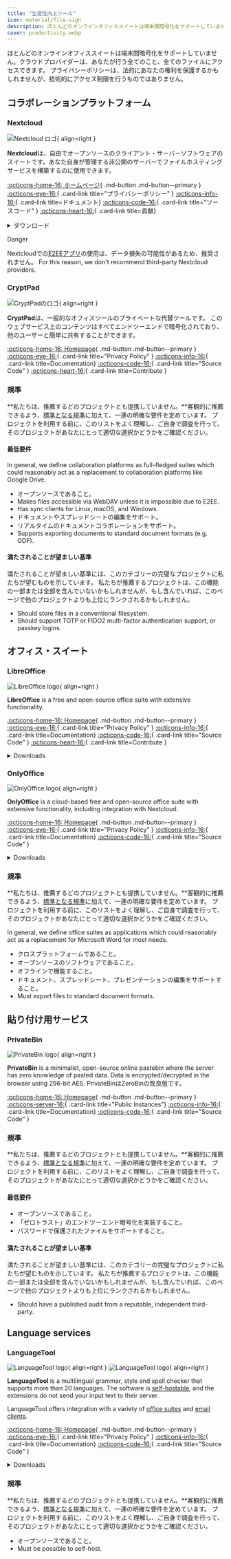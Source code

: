 ```yaml
---
title: "生産性向上ツール"
icon: material/file-sign
description: ほとんどのオンラインオフィススイートは端末間暗号化をサポートしていません。クラウドプロバイダーは、あなたが行う全てのこと、全てのファイルにアクセスできます。
cover: productivity.webp
---
```


<!-- markdownlint-disable MD024 -->
ほとんどのオンラインオフィススイートは端末間暗号化をサポートしていません。クラウドプロバイダーは、あなたが行う全てのこと、全てのファイルにアクセスできます。 プライバシーポリシーは、法的にあなたの権利を保護するかもしれませんが、技術的にアクセス制限を行うものではありません。

## コラボレーションプラットフォーム

### Nextcloud

<div class="admonition recommendation" markdown>

![Nextcloud ロゴ](assets/img/productivity/nextcloud.svg){ align=right }

**Nextcloud**は、自由でオープンソースのクライアント・サーバーソフトウェアのスイートです。あなた自身が管理する非公開のサーバーでファイルホスティングサービスを構築するのに使用できます。

[:octicons-home-16: ホームページ](https://nextcloud.com){ .md-button .md-button--primary }
[:octicons-eye-16:](https://nextcloud.com/privacy){ .card-link title="プライバシーポリシー" }
[:octicons-info-16:](https://nextcloud.com/support){ .card-link title=ドキュメント}
[:octicons-code-16:](https://github.com/nextcloud){ .card-link title="ソースコード" }
[:octicons-heart-16:](https://nextcloud.com/contribute){ .card-link title=貢献}

<details class="downloads" markdown>
<summary>ダウンロード</summary>

- [:simple-googleplay: Google Play](https://play.google.com/store/apps/details?id=com.nextcloud.client)
- [:simple-appstore: App Store](https://apps.apple.com/jp/app/nextcloud/id1125420102)
- [:simple-github: GitHub](https://github.com/nextcloud/android/releases)
- [:simple-windows11: Windows](https://nextcloud.com/install/#install-clients)
- [:simple-apple: macOS](https://nextcloud.com/install/#install-clients)
- [:simple-linux: Linux](https://nextcloud.com/install/#install-clients)

</details>

</div>

<div class="admonition danger" markdown>
<p class="admonition-title">Danger</p>

Nextcloudでの[E2EEアプリ](https://apps.nextcloud.com/apps/end_to_end_encryption)の使用は、データ損失の可能性があるため、推奨されません。 For this reason, we don't recommend third-party Nextcloud providers.

</div>

### CryptPad

<div class="admonition recommendation" markdown>

![CryptPadのロゴ](assets/img/productivity/cryptpad.svg){ align=right }

**CryptPad**は、一般的なオフィスツールのプライベートな代替ツールです。 このウェブサービス上のコンテンツはすべてエンドツーエンドで暗号化されており、他のユーザーと簡単に共有することができます。

[:octicons-home-16: Homepage](https://cryptpad.fr){ .md-button .md-button--primary }
[:octicons-eye-16:](https://cryptpad.fr/pad/#/2/pad/view/GcNjAWmK6YDB3EO2IipRZ0fUe89j43Ryqeb4fjkjehE){ .card-link title="Privacy Policy" }
[:octicons-info-16:](https://docs.cryptpad.fr){ .card-link title=Documentation}
[:octicons-code-16:](https://github.com/xwiki-labs/cryptpad){ .card-link title="Source Code" }
[:octicons-heart-16:](https://opencollective.com/cryptpad){ .card-link title=Contribute }

</details>

</div>

### 規準

**私たちは、推薦するどのプロジェクトとも提携していません。**客観的に推薦できるよう、[標準となる規準](about/criteria.md)に加えて、一連の明確な要件を定めています。 プロジェクトを利用する前に、このリストをよく理解し、ご自身で調査を行って、そのプロジェクトがあなたにとって適切な選択かどうかをご確認ください。

#### 最低要件

In general, we define collaboration platforms as full-fledged suites which could reasonably act as a replacement to collaboration platforms like Google Drive.

- オープンソースであること。
- Makes files accessible via WebDAV unless it is impossible due to E2EE.
- Has sync clients for Linux, macOS, and Windows.
- ドキュメントやスプレッドシートの編集をサポート。
- リアルタイムのドキュメントコラボレーションをサポート。
- Supports exporting documents to standard document formats (e.g. ODF).

#### 満たされることが望ましい基準

満たされることが望ましい基準には、このカテゴリーの完璧なプロジェクトに私たちが望むものを示しています。 私たちが推薦するプロジェクトは、この機能の一部または全部を含んでいないかもしれませんが、もし含んでいれば、このページで他のプロジェクトよりも上位にランクされるかもしれません。

- Should store files in a conventional filesystem.
- Should support TOTP or FIDO2 multi-factor authentication support, or passkey logins.

## オフィス・スイート

### LibreOffice

<div class="admonition recommendation" markdown>

![LibreOffice logo](assets/img/productivity/libreoffice.svg){ align=right }

**LibreOffice** is a free and open-source office suite with extensive functionality.

[:octicons-home-16: Homepage](https://libreoffice.org){ .md-button .md-button--primary }
[:octicons-eye-16:](https://libreoffice.org/about-us/privacy/privacy-policy-en){ .card-link title="Privacy Policy" }
[:octicons-info-16:](https://documentation.libreoffice.org/en/english-documentation){ .card-link title=Documentation}
[:octicons-code-16:](https://libreoffice.org/about-us/source-code){ .card-link title="Source Code" }
[:octicons-heart-16:](https://libreoffice.org/donate){ .card-link title=Contribute }

<details class="downloads" markdown>
<summary>Downloads</summary>

- [:simple-googleplay: Google Play](https://libreoffice.org/download/android-and-ios)
- [:simple-appstore: App Store](https://libreoffice.org/download/android-and-ios)
- [:simple-windows11: Windows](https://libreoffice.org/download/download)
- [:simple-apple: macOS](https://libreoffice.org/download/download)
- [:simple-linux: Linux](https://libreoffice.org/download/download)
- [:simple-flathub: Flathub](https://flathub.org/apps/details/org.libreoffice.LibreOffice)

</details>

</div>

### OnlyOffice

<div class="admonition recommendation" markdown>

![OnlyOffice logo](assets/img/productivity/onlyoffice.svg){ align=right }

**OnlyOffice** is a cloud-based free and open-source office suite with extensive functionality, including integration with Nextcloud.

[:octicons-home-16: Homepage](https://onlyoffice.com){ .md-button .md-button--primary }
[:octicons-eye-16:](https://help.onlyoffice.com/products/files/doceditor.aspx?fileid=5048502&doc=SXhWMEVzSEYxNlVVaXJJeUVtS0kyYk14YWdXTEFUQmRWL250NllHNUFGbz0_IjUwNDg1MDIi0){ .card-link title="Privacy Policy" }
[:octicons-info-16:](https://helpcenter.onlyoffice.com/userguides.aspx){ .card-link title=Documentation}
[:octicons-code-16:](https://github.com/ONLYOFFICE){ .card-link title="Source Code" }

<details class="downloads" markdown>
<summary>Downloads</summary>

- [:simple-googleplay: Google Play](https://play.google.com/store/apps/details?id=com.onlyoffice.documents)
- [:simple-appstore: App Store](https://apps.apple.com/app/id944896972)
- [:simple-windows11: Windows](https://onlyoffice.com/download-desktop.aspx)
- [:simple-apple: macOS](https://onlyoffice.com/download-desktop.aspx)
- [:simple-linux: Linux](https://onlyoffice.com/download-desktop.aspx)
- [:simple-flathub: Flathub](https://flathub.org/apps/details/org.onlyoffice.desktopeditors)

</details>

</div>

### 規準

**私たちは、推薦するどのプロジェクトとも提携していません。**客観的に推薦できるよう、[標準となる規準](about/criteria.md)に加えて、一連の明確な要件を定めています。 プロジェクトを利用する前に、このリストをよく理解し、ご自身で調査を行って、そのプロジェクトがあなたにとって適切な選択かどうかをご確認ください。

In general, we define office suites as applications which could reasonably act as a replacement for Microsoft Word for most needs.

- クロスプラットフォームであること。
- オープンソースのソフトウェアであること。
- オフラインで機能すること。
- ドキュメント、スプレッドシート、プレゼンテーションの編集をサポートすること。
- Must export files to standard document formats.

## 貼り付け用サービス

### PrivateBin

<div class="admonition recommendation" markdown>

![PrivateBin logo](assets/img/productivity/privatebin.svg){ align=right }

**PrivateBin** is a minimalist, open-source online pastebin where the server has zero knowledge of pasted data. Data is encrypted/decrypted in the browser using 256-bit AES. PrivateBinはZeroBinの改良版です。

[:octicons-home-16: Homepage](https://privatebin.info){ .md-button .md-button--primary }
[:octicons-server-16:](https://privatebin.info/directory){ .card-link title="Public Instances"}
[:octicons-info-16:](https://github.com/PrivateBin/PrivateBin/wiki/FAQ){ .card-link title=Documentation}
[:octicons-code-16:](https://github.com/PrivateBin/PrivateBin){ .card-link title="Source Code" }

</div>

### 規準

**私たちは、推薦するどのプロジェクトとも提携していません。**客観的に推薦できるよう、[標準となる規準](about/criteria.md)に加えて、一連の明確な要件を定めています。 プロジェクトを利用する前に、このリストをよく理解し、ご自身で調査を行って、そのプロジェクトがあなたにとって適切な選択かどうかをご確認ください。

#### 最低要件

- オープンソースであること。
- 「ゼロトラスト」のエンドツーエンド暗号化を実装すること。
- パスワードで保護されたファイルをサポートすること。

#### 満たされることが望ましい基準

満たされることが望ましい基準には、このカテゴリーの完璧なプロジェクトに私たちが望むものを示しています。 私たちが推薦するプロジェクトは、この機能の一部または全部を含んでいないかもしれませんが、もし含んでいれば、このページで他のプロジェクトよりも上位にランクされるかもしれません。

- Should have a published audit from a reputable, independent third-party.

## Language services

### LanguageTool

<div class="admonition recommendation" markdown>

![LanguageTool logo](assets/img/productivity/languagetool.svg#only-light){ align=right }
![LanguageTool logo](assets/img/productivity/languagetool-dark.svg#only-dark){ align=right }

**LanguageTool** is a multilingual grammar, style and spell checker that supports more than 20 languages. The software is [self-hostable](https://dev.languagetool.org/http-server), and the extensions do not send your input text to their server.

  LanguageTool offers integration with a variety of [office suites](https://languagetool.org/services#text_editors) and [email clients](https://languagetool.org/services#mail_clients).

[:octicons-home-16: Homepage](https://languagetool.org){ .md-button .md-button--primary }
[:octicons-eye-16:](https://languagetool.org/legal/privacy){ .card-link title="Privacy Policy" }
[:octicons-info-16:](https://languagetooler.freshdesk.com/en/support/solutions){ .card-link title=Documentation}
[:octicons-code-16:](https://github.com/languagetool-org){ .card-link title="Source Code" }

<details class="downloads" markdown>
<summary>Downloads</summary>

- [:simple-appstore: App Store](https://apps.apple.com/app/id1534275760)
- [:simple-windows11: Windows](https://languagetool.org/windows-desktop)
- [:simple-apple: macOS](https://languagetool.org/mac-desktop)
- [:simple-firefoxbrowser: Firefox](https://addons.mozilla.org/firefox/addon/languagetool)
- [:simple-googlechrome: Chrome](https://chrome.google.com/webstore/detail/grammar-and-spell-checker/oldceeleldhonbafppcapldpdifcinji)
- [:simple-microsoftedge: Edge](https://microsoftedge.microsoft.com/addons/detail/hfjadhjooeceemgojogkhlppanjkbobc)
- [:simple-safari: Safari](https://apps.apple.com/app/id1534275760)

</details>

</div>

### 規準

**私たちは、推薦するどのプロジェクトとも提携していません。**客観的に推薦できるよう、[標準となる規準](about/criteria.md)に加えて、一連の明確な要件を定めています。 プロジェクトを利用する前に、このリストをよく理解し、ご自身で調査を行って、そのプロジェクトがあなたにとって適切な選択かどうかをご確認ください。

- オープンソースであること。
- Must be possible to self-host.
